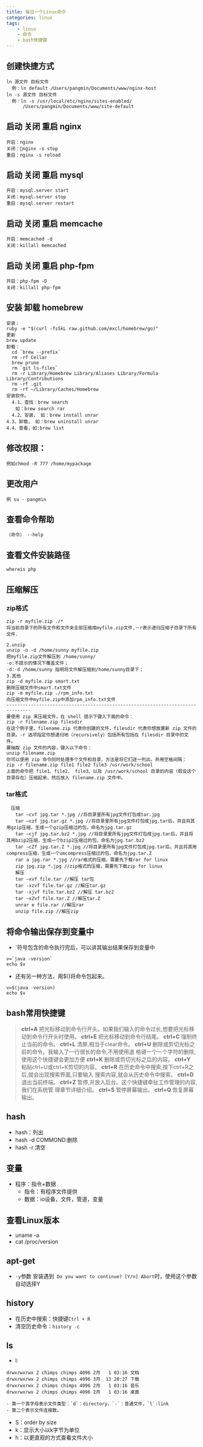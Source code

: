 ```yaml
---
title: 每日一个Linux命令
categories: linux
tags: 
    - linux
    - 命令
    - bash快捷键
---
```


## 创建快捷方式
```
ln 源文件 目标文件
  例：ln default /Users/pangmin/Documents/www/nginx-host
ln -s 源文件 目标文件
  例：ln -s /usr/local/etc/nginx/sites-enabled/ 
      /Users/pangmin/Documents/www/site-default
```
## 启动 关闭 重启 nginx
```
开启：nginx
关闭：nginx -s stop
重启：nginx -s reload
```
## 启动 关闭 重启 mysql
```
开启：mysql.server start
关闭：mysql.server stop
重启：mysql.server restart
```
## 启动 关闭 重启 memcache
```
开启：memcached -d
关闭：killall memcached
```
## 启动 关闭 重启 php-fpm
```
开启：php-fpm -D
关闭：killall php-fpm
```
## 安装 卸载 homebrew
```
安装：
ruby -e "$(curl -fsSkL raw.github.com/mxcl/homebrew/go)"
更新
brew update
卸载：
  cd `brew --prefix`
  rm -rf Cellar
  brew prune
  rm `git ls-files`
  rm -r Library/Homebrew Library/Aliases Library/Formula Library/Contributions
  rm -rf .git
  rm -rf ~/Library/Caches/Homebrew
安装软件。
  4.1、查找：brew search
　　如：brew search rar
  4.2、安装， 如：brew install unrar
4.3、卸载， 如：brew uninstall unrar
4.4、查看，如:brew list
```
## 修改权限：
```
例如chmod -R 777 /home/mypackage
```
## 更改用户
```
例 su - pangmin
```
## 查看命令帮助
```
（命令） --help
```
## 查看文件安装路径
```
whereis php
```
## 压缩解压
### zip格式
```shell
zip -r myfile.zip ./*
将当前目录下的所有文件和文件夹全部压缩成myfile.zip文件,－r表示递归压缩子目录下所有文件.

2.unzip
unzip -o -d /home/sunny myfile.zip
把myfile.zip文件解压到 /home/sunny/
-o:不提示的情况下覆盖文件；
-d:-d /home/sunny 指明将文件解压缩到/home/sunny目录下；
3.其他
zip -d myfile.zip smart.txt
删除压缩文件中smart.txt文件
zip -m myfile.zip ./rpm_info.txt
向压缩文件中myfile.zip中添加rpm_info.txt文件
-------------------------------------------------------------------------------
要使用 zip 来压缩文件，在 shell 提示下键入下面的命令：
zip -r filename.zip filesdir
在这个例子里，filename.zip 代表你创建的文件，filesdir 代表你想放置新 zip 文件的目录。-r 选项指定你想递归地（recursively）包括所有包括在 filesdir 目录中的文件。
要抽取 zip 文件的内容，键入以下命令：
unzip filename.zip
你可以使用 zip 命令同时处理多个文件和目录，方法是将它们逐一列出，并用空格间隔：
zip -r filename.zip file1 file2 file3 /usr/work/school 
上面的命令把 file1、file2、 file3、以及 /usr/work/school 目录的内容（假设这个目录存在）压缩起来，然后放入 filename.zip 文件中。
```
### tar格式
```
　压缩
　　tar –cvf jpg.tar *.jpg //将目录里所有jpg文件打包成tar.jpg
　　tar –czf jpg.tar.gz *.jpg //将目录里所有jpg文件打包成jpg.tar后，并且将其用gzip压缩，生成一个gzip压缩过的包，命名为jpg.tar.gz
　　tar –cjf jpg.tar.bz2 *.jpg //将目录里所有jpg文件打包成jpg.tar后，并且将其用bzip2压缩，生成一个bzip2压缩过的包，命名为jpg.tar.bz2
　　tar –cZf jpg.tar.Z *.jpg //将目录里所有jpg文件打包成jpg.tar后，并且将其用compress压缩，生成一个umcompress压缩过的包，命名为jpg.tar.Z
　　rar a jpg.rar *.jpg //rar格式的压缩，需要先下载rar for linux
　　zip jpg.zip *.jpg //zip格式的压缩，需要先下载zip for linux
　　解压
　　tar –xvf file.tar //解压 tar包
　　tar -xzvf file.tar.gz //解压tar.gz
　　tar -xjvf file.tar.bz2 //解压 tar.bz2
　　tar –xZvf file.tar.Z //解压tar.Z
　　unrar e file.rar //解压rar
　　unzip file.zip //解压zip
```
## 将命令输出保存到变量中
-  `符号包含的命令执行完后，可以讲其输出结果保存到变量中
```
v=`java -version`  
echo $v
```

-  还有另一种方法，用$()将命令包起来。
```shell
v=$(java -version)  
echo $v  
```
## bash常用快捷键
>**ctrl+A**
把光标移动到命令行开头。如果我们输入的命令过长,想要把光标移 动到命令行开头时使用。
**ctrl+E**
把光标移动到命令行结尾。
**ctrl+C**
强制终止当前的命令。
**ctrl+L**
清屏,相当于clear命令。
**ctrl+U**
删除或剪切光标之前的命令。我输入了一行很长的命令,不用使用退 格键一个一个字符的删除,使用这个快捷键会更加方便
**ctrl+K**
删除或剪切光标之后的内容。
**ctrl+Y**
粘贴ctrl+U或ctrl+K剪切的内容。
**ctrl+R**
在历史命令中搜索,按下ctrl+R之后,就会出现搜索界面,只要输入 搜索内容,就会从历史命令中搜索。
**ctrl+D**
退出当前终端。
**ctrl+Z**
暂停,并放入后台。这个快捷键牵扯工作管理的内容,我们在系统管 理章节详细介绍。
**ctrl+S**
暂停屏幕输出。
**ctrl+Q**
恢复屏幕输出。

## hash
- hash：列出
- hash -d COMMOND:删除
- hash -r 清空

## 变量
- 程序：指令+数据
    - 指令：有程序文件提供
    - 数据：io设备，文件，管道，变量

## 查看Linux版本
- uname -a
- cat /proc/version

## apt-get
- `-y`参数
安装遇到` Do you want to continue? [Y/n] Abort`时，使用这个参数自动选择Y

## history
- 在历史中搜索：快捷键`Ctrl + R`
- 清空历史命令：`history -c`

## ls
- l:
```
drwxrwxrwx 2 chimps chimps 4096 2月   1 03:16 文档
drwxrwxrwx 2 chimps chimps 4096 3月  13 20:27 下载
drwxrwxrwx 2 chimps chimps 4096 2月   1 03:16 音乐
drwxrwxrwx 2 chimps chimps 4096 2月   1 03:16 桌面
```
    - 第一个首字母表示文件类型：`d`：directory，`-`：普通文件，`l`:link
    - 第二个表示文件连接数。
- S：order by size
- k：显示大小以k字节为单位
- h：以更直观的方式查看文件大小
